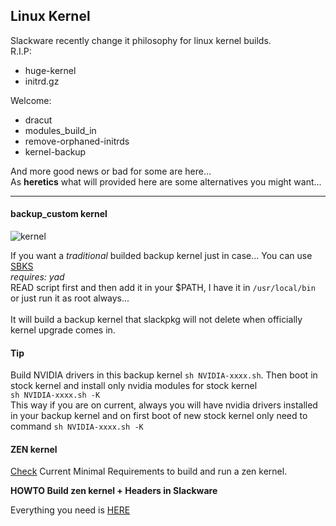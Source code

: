 

## Linux Kernel

Slackware recently change it philosophy for linux kernel builds. <br>
R.I.P:
- huge-kernel
- initrd.gz

Welcome:
- dracut
- modules_build_in
- remove-orphaned-initrds
- kernel-backup

And more good news or bad for some are here...<br>
As **heretics** what will provided here are some alternatives you might want...<br>

---

#### backup_custom kernel

![kernel](https://www.kernel.org/theme/images/logos/tux.png)

If you want a *traditional* builded backup kernel just in case... You can use [SBKS](./scripts/SBKS)<br>
*requires: yad*<br>
READ script first  and then add it in your $PATH, I have it in `/usr/local/bin` or just run it as root always... <br>  
It will build a backup kernel that slackpkg will not delete  when officially kernel upgrade comes in.

#### Tip

Build NVIDIA drivers in this backup kernel `sh NVIDIA-xxxx.sh`. Then boot in stock kernel and install only nvidia modules for stock kernel<br>
`sh NVIDIA-xxxx.sh -K`  <br>
This way if you are on current, always you will have nvidia drivers installed in your backup kernel and on first boot of new stock kernel only need to  command `sh NVIDIA-xxxx.sh -K` <br>

#### ZEN kernel

[Check](https://github.com/zen-kernel/zen-kernel/blob/6.11/main/Documentation/process/changes.rst) Current Minimal Requirements to build and run a zen kernel.<br>

**HOWTO Build zen kernel + Headers in Slackware** <br>

Everything you need is [HERE](https://github.com/rizitis/linux-zen)
